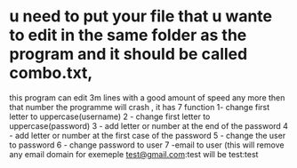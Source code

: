 # u need to put your file that u wante to edit in the same folder as the program and it should be called combo.txt,
this program can edit 3m lines with a good amount of speed any more then that number the programme will crash ,
it has 7 function
1- change first letter to uppercase(username)
2 - change first letter to uppercase(password)
3 - add letter or number at the end of the password
4 - add letter or number at the first case of the password
5 - change the user to password
6 - change password to user
7 -email to user (this will remove any email domain for exemeple test@gmail.com:test will be test:test


